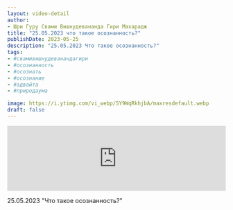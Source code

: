 ```yaml
---
layout: video-detail
author:
- Шри Гуру Свами Вишнудевананда Гири Махарадж
title: "25.05.2023 что такое осознанность?"
publishDate: 2023-05-25
description: "25.05.2023 Что такое осознанность?"
tags: 
- #свамивишнудеванандагири
- #осознанность
- #осознать
- #осознание
- #адвайта
- #природаума

image: https://i.ytimg.com/vi_webp/SY9WqRkhjbA/maxresdefault.webp
draft: false
---
```


<iframe width="100%" src="https://www.youtube.com/embed/SY9WqRkhjbA" frameborder="0" allowfullscreen=""></iframe> 

 25.05.2023 "Что такое осознанность?"

  

 
